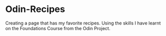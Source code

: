 # Odin-Recipes
Creating a page that has my favorite recipes. Using the skills I have learnt on the Foundations Course from the Odin Project.
